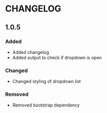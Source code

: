 # CHANGELOG

## 1.0.5

### Added
- Added changelog
- Added output to check if dropdown is open
### Changed
- Changed styling of dropdown list
### Removed
- Removed bootstrap dependency